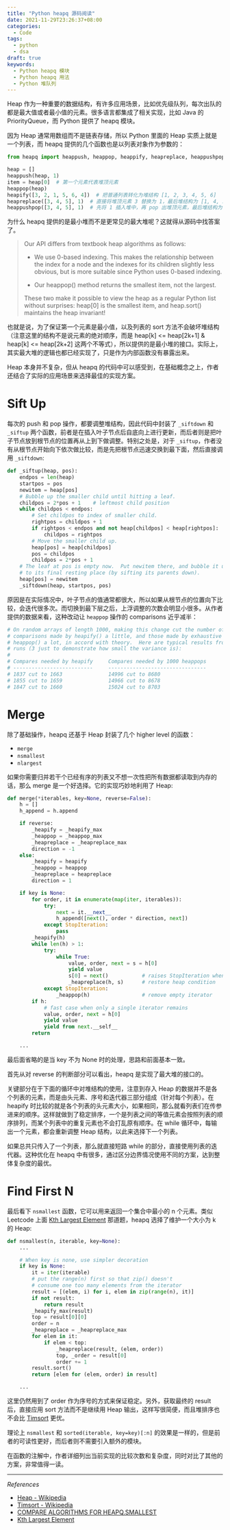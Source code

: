 ```yaml
---
title: "Python heapq 源码阅读"
date: 2021-11-29T23:26:37+08:00
categories:
  - Code
tags:
  - python
  - dsa
draft: true
keywords:
  - Python heapq 模块
  - Python heapq 用法
  - Python 堆队列
---
```


Heap 作为一种重要的数据结构，有许多应用场景，比如优先级队列，每次出队的都是最大值或者最小值的元素。很多语言都集成了相关实现，比如 Java 的 PriorityQueue，而 Python 提供了 heapq 模块。

因为 Heap 通常用数组而不是链表存储，所以 Python 里面的 Heap 实质上就是一个列表，而 heapq 提供的几个函数也是以列表对象作为参数的：

```python
from heapq import heappush, heappop, heappify, heapreplace, heappushpop

heap = []
heappush(heap, 1)
item = heap[0]  # 第一个元素代表堆顶元素
heappop(heap)
heapify([3, 2, 1, 5, 6, 4])  # 把普通列表转化为堆结构 [1, 2, 3, 4, 5, 6]
heapreplace([3, 4, 5], 1)  # 直接将堆顶元素 3 替换为 1，最后堆结构为 [1, 4, 5]
heappushpop([3, 4, 5], 1)  # 先将 1 插入堆中，再 pop 出堆顶元素，最后堆结构为 [3, 4, 5]
```

为什么 heapq 提供的是最小堆而不是更常见的最大堆呢？这就得从源码中找答案了。

> Our API differs from textbook heap algorithms as follows:
>
> - We use 0-based indexing.  This makes the relationship between the
>   index for a node and the indexes for its children slightly less
>   obvious, but is more suitable since Python uses 0-based indexing.
>
> - Our heappop() method returns the smallest item, not the largest.
>
> These two make it possible to view the heap as a regular Python list
> without surprises: heap[0] is the smallest item, and heap.sort()
> maintains the heap invariant!

也就是说，为了保证第一个元素是最小值，以及列表的 sort 方法不会破坏堆结构（注意这里的结构不是说元素的绝对顺序，而是 heap[k] <= heap[2k+1] & heap[k] <= heap[2k+2] 这两个不等式），所以提供的是最小堆的接口。实际上，其实最大堆的逻辑也都已经实现了，只是作为内部函数没有暴露出来。

Heap 本身并不复杂，但从 heapq 的代码中可以感受到，在基础概念之上，作者还结合了实际的应用场景来选择最佳的实现方案。

# Sift Up

每次的 push 和 pop 操作，都要调整堆结构，因此代码中封装了 `_siftdown` 和 `_siftup` 两个函数，前者是在插入叶子节点后自底向上进行更新，而后者则是把叶子节点放到根节点的位置再从上到下做调整。特别之处是，对于 `_siftup`，作者没有从根节点开始向下依次做比较，而是先把根节点迅速交换到最下面，然后直接调用 `_siftdown`:

```python
def _siftup(heap, pos):
    endpos = len(heap)
    startpos = pos
    newitem = heap[pos]
    # Bubble up the smaller child until hitting a leaf.
    childpos = 2*pos + 1    # leftmost child position
    while childpos < endpos:
        # Set childpos to index of smaller child.
        rightpos = childpos + 1
        if rightpos < endpos and not heap[childpos] < heap[rightpos]:
            childpos = rightpos
        # Move the smaller child up.
        heap[pos] = heap[childpos]
        pos = childpos
        childpos = 2*pos + 1
    # The leaf at pos is empty now.  Put newitem there, and bubble it up
    # to its final resting place (by sifting its parents down).
    heap[pos] = newitem
    _siftdown(heap, startpos, pos)
```

原因是在实际情况中，叶子节点的值通常都很大，所以如果从根节点的位置向下比较，会迭代很多次。而切换到最下层之后，上浮调整的次数会明显小很多。从作者提供的数据来看，这种改动让 `heappop` 操作的 comparisons 近乎减半：

```python
# On random arrays of length 1000, making this change cut the number of
# comparisons made by heapify() a little, and those made by exhaustive
# heappop() a lot, in accord with theory.  Here are typical results from 3
# runs (3 just to demonstrate how small the variance is):
#
# Compares needed by heapify     Compares needed by 1000 heappops
# --------------------------     --------------------------------
# 1837 cut to 1663               14996 cut to 8680
# 1855 cut to 1659               14966 cut to 8678
# 1847 cut to 1660               15024 cut to 8703
```



# Merge

除了基础操作，heapq 还基于 Heap 封装了几个 higher level 的函数：

- `merge`
- `nsmallest`
- `nlargest`

如果你需要归并若干个已经有序的列表又不想一次性把所有数据都读取到内存的话，那么 merge 是一个好选择。它的实现巧妙地利用了 Heap:

```python
def merge(*iterables, key=None, reverse=False):
    h = []
    h_append = h.append

    if reverse:
        _heapify = _heapify_max
        _heappop = _heappop_max
        _heapreplace = _heapreplace_max
        direction = -1
    else:
        _heapify = heapify
        _heappop = heappop
        _heapreplace = heapreplace
        direction = 1

    if key is None:
        for order, it in enumerate(map(iter, iterables)):
            try:
                next = it.__next__
                h_append([next(), order * direction, next])
            except StopIteration:
                pass
        _heapify(h)
        while len(h) > 1:
            try:
                while True:
                    value, order, next = s = h[0]
                    yield value
                    s[0] = next()           # raises StopIteration when exhausted
                    _heapreplace(h, s)      # restore heap condition
            except StopIteration:
                _heappop(h)                 # remove empty iterator
        if h:
            # fast case when only a single iterator remains
            value, order, next = h[0]
            yield value
            yield from next.__self__
        return

    ...
```

最后面省略的是当 key 不为 None 时的处理，思路和前面基本一致。

首先从对 reverse 的判断部分可以看出，heapq 是实现了最大堆的接口的。

关键部分在于下面的循环中对堆结构的使用，注意到存入 Heap 的数据并不是各个列表的元素，而是由头元素、序号和迭代器三部分组成（针对每个列表）。在 heapify 时比较的就是各个列表的头元素大小，如果相同，那么就看列表们在传参进来的顺序。这样就做到了稳定排序，一个是列表之间的等值元素会按照列表的顺序排列，而某个列表中的重复元素也不会打乱原有顺序。在 while 循环中，每输出一个元素，都会重新调整 Heap 结构，以此来选择下一个列表。

如果总共只传入了一个列表，那么就直接短路 while 的部分，直接使用列表的迭代器。这种优化在 heapq 中有很多，通过区分边界情况使用不同的方案，达到整体复杂度的最优。

# Find First N

最后看下 `nsmallest` 函数，它可以用来返回一个集合中最小的 n 个元素。类似 Leetcode 上面 [Kth Largest Element](https://leetcode-cn.com/problems/kth-largest-element-in-an-array/) 那道题，heapq 选择了维护一个大小为 k 的 Heap:

```python
def nsmallest(n, iterable, key=None):
    ...

    # When key is none, use simpler decoration
    if key is None:
        it = iter(iterable)
        # put the range(n) first so that zip() doesn't
        # consume one too many elements from the iterator
        result = [(elem, i) for i, elem in zip(range(n), it)]
        if not result:
            return result
        _heapify_max(result)
        top = result[0][0]
        order = n
        _heapreplace = _heapreplace_max
        for elem in it:
            if elem < top:
                _heapreplace(result, (elem, order))
                top, _order = result[0]
                order += 1
        result.sort()
        return [elem for (elem, order) in result]

    ...

```

这里仍然用到了 order 作为序号的方式来保证稳定。另外，获取最终的 result 后，直接应用 sort 方法而不是继续用 Heap 输出，这样写很简便，而且堆排序也不会比 [Timsort](https://en.wikipedia.org/wiki/Timsort) 更优。

理论上 `nsmallest` 和 `sorted(iterable, key=key)[:n]` 的效果是一样的，但是前者的可读性更好，而后者则不需要引入额外的模块。

在函数的注解中，作者详细列出当前实现的比较次数和复杂度，同时对比了其他的方案，非常值得一读。

---

*References*

- [Heap - Wikipedia](https://en.wikipedia.org/wiki/Heap_(data_structure))
- [Timsort - Wikipedia](https://en.wikipedia.org/wiki/Timsort)
- [COMPARE ALGORITHMS FOR HEAPQ.SMALLEST](https://code.activestate.com/recipes/577573-compare-algorithms-for-heapqsmallest/)
- [Kth Largest Element](https://leetcode-cn.com/problems/kth-largest-element-in-an-array/)

